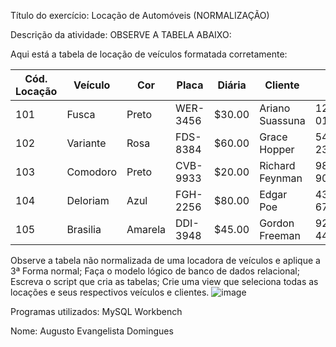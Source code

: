 Título do exercício: Locação de Automóveis (NORMALIZAÇÃO)

Descrição da atividade: 
OBSERVE A TABELA ABAIXO:

Aqui está a tabela de locação de veículos formatada corretamente:

| Cód. Locação | Veículo  | Cor     | Placa    | Diária | Cliente          | CPF            | Nascimento  | Dias | Total   |
|--------------|----------|---------|----------|--------|------------------|----------------|-------------|------|---------|
| 101          | Fusca    | Preto   | WER-3456 | $30.00 | Ariano Suassuna  | 123.456.789-01 | 21/05/1022  | 3    | $90.00  |
| 102          | Variante | Rosa    | FDS-8384 | $60.00 | Grace Hopper     | 543.765.987-23 | 29/04/2002  | 7    | $420.00 |
| 103          | Comodoro | Preto   | CVB-9933 | $20.00 | Richard Feynman  | 987.654.231-90 | 12/10/2001  | 1    | $20.00  |
| 104          | Deloriam | Azul    | FGH-2256 | $80.00 | Edgar Poe        | 432.762.678-67 | 14/12/1998  | 3    | $240.00 |
| 105          | Brasilia | Amarela | DDI-3948 | $45.00 | Gordon Freeman   | 927.384.284-44 | 26/11/1984  | 7    | $315.00 |

Observe a tabela não normalizada de uma locadora de veículos e aplique a 3ª Forma normal;
Faça o modelo lógico de banco de dados relacional;
Escreva o script que cria as tabelas;
Crie uma view que seleciona todas as locações e seus respectivos veículos e clientes.
![image](https://github.com/AugustoEvangelista/Loca-o-de-Autom-veis-NORMALIZA-O-/assets/169067689/491c5925-abfa-44fa-adcb-dea4925f00f3)

Programas utilizados: MySQL Workbench

Nome: Augusto Evangelista Domingues
